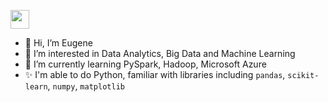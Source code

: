 
<p align='left'>
<a href="http://www.linkedin.com/in/yuhang-eugene-song-53b692172"><img height="30" src="https://github.com/WaylonWalker/WaylonWalker/blob/main/icon/linkedin.png?raw=true"></a>
</p>

- 👋 Hi, I’m Eugene 
- 👀 I’m interested in Data Analytics, Big Data and Machine Learning
- 🌱 I’m currently learning PySpark, Hadoop, Microsoft Azure
- ✨ I'm able to do Python, familiar with libraries including ``pandas``, ``scikit-learn``, ``numpy``, ``matplotlib``


<!---
hedtsx/hedtsx is a ✨ special ✨ repository because its `README.md` (this file) appears on your GitHub profile.
You can click the Preview link to take a look at your changes.
--->
